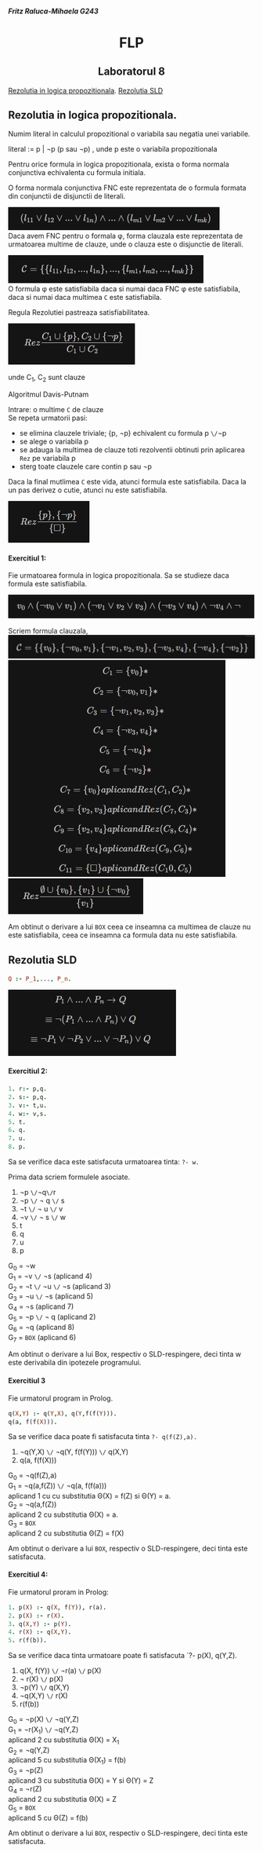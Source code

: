 ##### Fritz Raluca-Mihaela G243
# <center> FLP </center>
## <center> Laboratorul 8</center>
  
[Rezolutia in logica propozitionala](#rezolutia-in-logica-propozitionala). 
[Rezolutia SLD](#rezolutia-sld)  

##  Rezolutia in logica propozitionala.   

Numim literal in calculul propozitional o variabila sau negatia unei variabile.    

literal := p | ¬p  (p sau ¬p) , unde p este o variabila propozitionala     

Pentru orice formula in logica propozitionala, exista o forma normala conjunctiva echivalenta cu formula initiala.    

O forma normala conjunctiva FNC este reprezentata de o formula formata din conjunctii de disjunctii de literali.  

![](formula1.jpg)  
Daca avem FNC pentru o formala φ, forma clauzala este reprezentata de urmatoarea multime de clauze, unde o clauza este o disjunctie de literali.  

![](formula2.jpg)  
O formula φ este satisfiabila daca si numai daca FNC φ este satisfiabila, daca si numai daca multimea `C` este satisfiabila.  


Regula Rezolutiei pastreaza satisfiabilitatea.  

![](formula3.jpg)  

unde C<sub>1</sub>, C<sub>2</sub> sunt clauze  

Algoritmul Davis-Putnam  

Intrare: o multime `C` de clauze  
Se repeta urmatorii pasi:  
- se elimina clauzele triviale; {p, ¬p} echivalent cu formula p `\/`¬p
- se alege o variabila p  
- se adauga la multimea de clauze toti rezolventii obtinuti prin aplicarea `Rez` pe variabila p  
- sterg toate clauzele care contin p sau ¬p  

Daca la final mutlimea `C` este vida, atunci formula este satisfiabila.
Daca la un pas derivez o cutie, atunci nu este satisfiabila.  

![](formula4.jpg)  

#### Exercitiul 1:
Fie urmatoarea formula in logica propozitionala. Sa se studieze daca formula este satisfiabila.  

![](formula5.jpg)  

Scriem formula clauzala,  
![](formula6.jpg)  
![](formula7.jpg)  
![](formula8.jpg)  


Am obtinut o derivare a lui `BOX` ceea ce inseamna ca multimea de clauze nu este satisfiabila, ceea ce inseamna ca formula data nu este satisfiabila.    


## Rezolutia SLD

``` prolog
Q :- P_1,..., P_n.  
```
![](formula9.jpg)  

#### Exercitiul 2:  

```prolog 
1. r:- p,q.  
2. s:- p,q.   
3. v:- t,u.   
4. w:- v,s.  
5. t.  
6. q.  
7. u.  
8. p.  
```
Sa se verifice daca este satisfacuta urmatoarea tinta: `?- w.`  

Prima data scriem formulele asociate.  
1. ¬p `\/`¬q`\/`r  
2. ¬p `\/` ¬ q `\/` s  
3. ¬t `\/` ¬ u `\/` v  
4. ¬v `\/` ¬ s `\/` w  
5. t  
6. q  
7. u  
8. p  

G<sub>0</sub> = ¬w  
G<sub>1</sub> = ¬v `\/` ¬s (aplicand 4)  
G<sub>2</sub> = ¬t `\/` ¬u `\/` ¬s (aplicand 3)  
G<sub>3</sub> = ¬u `\/` ¬s (aplicand 5)  
G<sub>4</sub> = ¬s (aplicand 7)  
G<sub>5</sub> = ¬p `\/` ¬ q (aplicand 2)  
G<sub>6</sub> = ¬q (aplicand 8)  
G<sub>7</sub> = `BOX` (aplicand 6)  

Am obtinut o derivare a lui Box, respectiv o SLD-respingere, deci tinta w este derivabila din ipotezele programului.  

#### Exercitiul 3  

Fie urmatorul program in Prolog.  

```prolog  
q(X,Y) :- q(Y,X), q(Y,f(f(Y))).   
q(a, f(f(X))).  
```
Sa se verifice daca poate fi satisfacuta tinta `?- q(f(Z),a).`  


1. ¬q(Y,X) `\/` ¬q(Y, f(f(Y))) `\/` q(X,Y)  
2. q(a, f(f(X)))  

G<sub>0</sub> = ¬q(f(Z),a)  
G<sub>1</sub> = ¬q(a,f(Z)) `\/` ¬q(a, f(f(a)))     
        aplicand 1 cu cu substitutia Θ(X) = f(Z) si Θ(Y) = a.    
G<sub>2</sub> = ¬q(a,f(Z))    
        aplicand 2 cu substitutia Θ(X) = a.    
G<sub>3</sub> = `BOX`  
        aplicand 2 cu substitutia Θ(Z) = f(X)    
 
Am obtinut o derivare a lui `BOX`, respectiv o SLD-respingere, deci tinta este satisfacuta.  

#### Exercitiul 4:  

Fie urmatorul proram in Prolog:  

```prolog
1. p(X) :- q(X, f(Y)), r(a).  
2. p(X) :- r(X).  
3. q(X,Y) :- p(Y).  
4. r(X) :- q(X,Y).  
5. r(f(b)).  
```

Sa se verifice daca tinta urmatoare poate fi satisfacuta `?- p(X), q(Y,Z).  

1. q(X, f(Y)) `\/` ¬r(a) `\/` p(X)  
2. ¬ r(X) `\/` p(X)  
3. ¬p(Y) `\/` q(X,Y)  
4. ¬q(X,Y) `\/` r(X)  
5. r(f(b))  

G<sub>0</sub> = ¬p(X) `\/` ¬q(Y,Z)  
G<sub>1</sub> = ¬r(X<sub>1</sub>) `\/` ¬q(Y,Z)  
        aplicand 2 cu substitutia Θ(X) = X<sub>1</sub>  
G<sub>2</sub> = ¬q(Y,Z)  
        aplicand 5 cu substitutia Θ(X<sub>1</sub>) = f(b)  
G<sub>3</sub> = ¬p(Z)  
        aplicand 3 cu substitutia Θ(X) = Y si Θ(Y) = Z  
G<sub>4</sub> = ¬r(Z)  
        aplicand 2 cu substitutia Θ(X) = Z  
G<sub>5</sub> = `BOX`  
        aplicand 5 cu Θ(Z) = f(b)  

Am obtinut o derivare a lui `BOX`, respectiv o SLD-respingere, deci tinta este satisfacuta.  